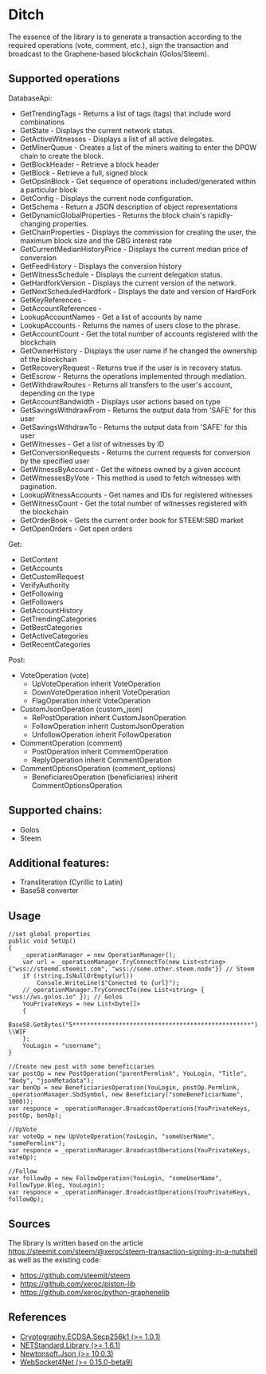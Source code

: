 # Ditch
The essence of the library is to generate a transaction according to the required operations (vote, comment, etc.), sign the transaction and broadcast to the Graphene-based blockchain (Golos/Steem). 

## Supported operations

DatabaseApi:
* GetTrendingTags - Returns a list of tags (tags) that include word combinations
* GetState - Displays the current network status.
* GetActiveWitnesses - Displays a list of all active delegates.
* GetMinerQueue - Creates a list of the miners waiting to enter the DPOW chain to create the block.
* GetBlockHeader - Retrieve a block header
* GetBlock - Retrieve a full, signed block
* GetOpsInBlock - Get sequence of operations included/generated within a particular block
* GetConfig - Displays the current node configuration.
* GetSchema - Return a JSON description of object representations
* GetDynamicGlobalProperties - Returns the block chain's rapidly-changing properties.
* GetChainProperties - Displays the commission for creating the user, the maximum block size and the GBG interest rate
* GetCurrentMedianHistoryPrice - Displays the current median price of conversion
* GetFeedHistory - Displays the conversion history
* GetWitnessSchedule - Displays the current delegation status.
* GetHardforkVersion - Displays the current version of the network.
* GetNextScheduledHardfork - Displays the date and version of HardFork
* GetKeyReferences -
* GetAccountReferences -
* LookupAccountNames - Get a list of accounts by name
* LookupAccounts - Returns the names of users close to the phrase.
* GetAccountCount - Get the total number of accounts registered with the blockchain
* GetOwnerHistory - Displays the user name if he changed the ownership of the blockchain
* GetRecoveryRequest - Returns true if the user is in recovery status.
* GetEscrow - Returns the operations implemented through mediation.
* GetWithdrawRoutes - Returns all transfers to the user's account, depending on the type
* GetAccountBandwidth - Displays user actions based on type
* GetSavingsWithdrawFrom - Returns the output data from 'SAFE' for this user
* GetSavingsWithdrawTo - Returns the output data from 'SAFE' for this user
* GetWitnesses - Get a list of witnesses by ID
* GetConversionRequests - Returns the current requests for conversion by the specified user
* GetWitnessByAccount - Get the witness owned by a given account
* GetWitnessesByVote - This method is used to fetch witnesses with pagination.
* LookupWitnessAccounts -  Get names and IDs for registered witnesses
* GetWitnessCount - Get the total number of witnesses registered with the blockchain
* GetOrderBook - Gets the current order book for STEEM:SBD market
* GetOpenOrders - Get open orders 

Get:
* GetContent
* GetAccounts
* GetCustomRequest
* VerifyAuthority
* GetFollowing
* GetFollowers
* GetAccountHistory
* GetTrendingCategories
* GetBestCategories
* GetActiveCategories
* GetRecentCategories

Post:
* VoteOperation (vote) 
  * UpVoteOperation inherit VoteOperation
  * DownVoteOperation inherit VoteOperation
  * FlagOperation inherit VoteOperation
* CustomJsonOperation (custom_json)
  * RePostOperation inherit CustomJsonOperation
  * FollowOperation inherit CustomJsonOperation
  * UnfollowOperation inherit FollowOperation
* CommentOperation (comment)
  * PostOperation inherit CommentOperation
  * ReplyOperation inherit CommentOperation
* CommentOptionsOperation (comment_options) 
  * BeneficiaresOperation (beneficiaries) inherit CommentOptionsOperation
  
## Supported chains:
 * Golos
 * Steem
 
## Additional features:
 * Transliteration (Cyrillic to Latin)
 * Base58 converter

## Usage
    //set global properties
    public void SetUp()
    {
        _operationManager = new OperationManager();
        var url = _operationManager.TryConnectTo(new List<string> {"wss://steemd.steemit.com", "wss://some.other.steem.node"}) // Steem
        if (!string.IsNullOrEmpty(url))
            Console.WriteLine($"Conected to {url}");
        //_operationManager.TryConnectTo(new List<string> { "wss://ws.golos.io" }); // Golos
        YouPrivateKeys = new List<byte[]>
        {
            Base58.GetBytes("5**************************************************") \\WIF
        };        
        YouLogin = "username";
    }
    
    //Create new post with some beneficiaries
    var postOp = new PostOperation("parentPermlink", YouLogin, "Title", "Body", "jsonMetadata");
    var benOp = new BeneficiariesOperation(YouLogin, postOp.Permlink, _operationManager.SbdSymbol, new Beneficiary("someBeneficiarName", 1000));
    var responce = _operationManager.BroadcastOperations(YouPrivateKeys, postOp, benOp);
    
    //UpVote
    var voteOp = new UpVoteOperation(YouLogin, "someUserName", "somePermlink");
    var responce = _operationManager.BroadcastOberations(YouPrivateKeys, voteOp);
    
    //Follow
    var followOp = new FollowOperation(YouLogin, "someUserName", FollowType.Blog, YouLogin);
    var responce = _operationManager.BroadcastOperations(YouPrivateKeys, followOp);

## Sources

The library is written based on the article https://steemit.com/steem/@xeroc/steem-transaction-signing-in-a-nutshell as well as the existing code:
* https://github.com/steemit/steem
* https://github.com/xeroc/piston-lib
* https://github.com/xeroc/python-graphenelib

## References

* [Cryptography.ECDSA.Secp256k1 (>= 1.0.1)](https://github.com/Chainers/Cryptography.ECDSA)
* [NETStandard.Library (>= 1.6.1)](https://www.nuget.org/packages/NETStandard.Library)
* [Newtonsoft.Json (>= 10.0.3)](https://www.nuget.org/packages/Newtonsoft.Json)
* [WebSocket4Net (>= 0.15.0-beta9)](https://www.nuget.org/packages/WebSocket4Net)
